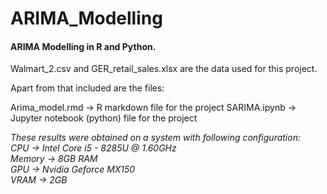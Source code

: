 # ARIMA_Modelling

#### ARIMA Modelling in R and Python.

Walmart_2.csv and GER_retail_sales.xlsx are the data used for this project.

Apart from that included are the files:

Arima_model.rmd -> R markdown file for the project
SARIMA.ipynb -> Jupyter notebook (python) file for the project


*These results were obtained on a system with following configuration:*<br/>
_CPU    -> Intel Core i5 - 8285U @ 1.60GHz<br/>
Memory -> 8GB RAM<br/>
GPU    -> Nvidia Geforce MX150<br/>
VRAM   -> 2GB <br/>_
